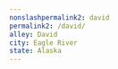 ```yaml
---
﻿nonslashpermalink2: david
permalink2: /david/
alley: David
city: Eagle River
state: Alaska
---
```

